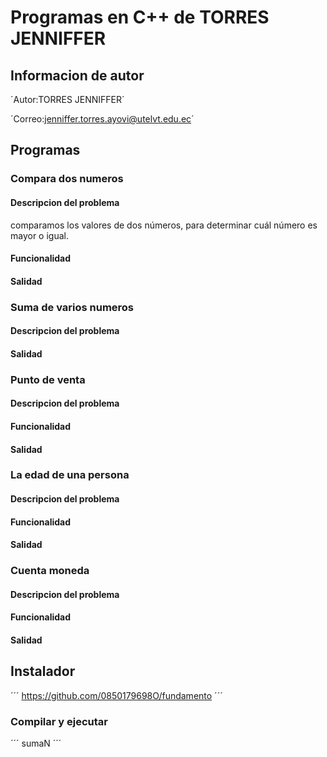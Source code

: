 # Programas en C++ de TORRES JENNIFFER
## Informacion de autor 
´Autor:TORRES JENNIFFER´

´Correo:jenniffer.torres.ayovi@utelvt.edu.ec´

## Programas
### Compara dos numeros
#### Descripcion del problema 
comparamos los valores de dos números, para determinar cuál número es mayor o igual.

#### Funcionalidad
#### Salidad
### Suma de varios numeros
#### Descripcion del problema 
#### Salidad
### Punto de venta
#### Descripcion del problema 
#### Funcionalidad
#### Salidad
### La edad de una persona
#### Descripcion del problema 
#### Funcionalidad
#### Salidad
### Cuenta moneda
#### Descripcion del problema 
#### Funcionalidad
#### Salidad
## Instalador
´´´
https://github.com/0850179698O/fundamento
´´´
### Compilar y ejecutar
´´´
sumaN
´´´
